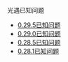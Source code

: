 光遇已知问题
- [0.29.5已知问题](0.29.5.md)
- [0.29.0已知问题](0.29.0.md)
- [0.28.5已知问题](0.28.5.md)
- [0.28.1已知问题](0.28.1.md)